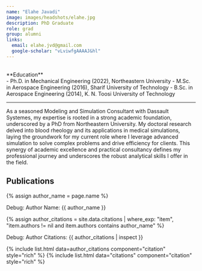 ```yaml
---
name: "Elahe Javadi"
image: images/headshots/elahe.jpg
description: PhD Graduate
role: grad
group: alumni
links:
  email: elahe.jvd@gmail.com
  google-scholar: "vLviwfgAAAAJ&hl"
---
```


<br>
**Education**
<br>
- Ph.D. in Mechanical Engineering (2022), Northeastern University
- M.Sc. in Aerospace Engineering (2016), Sharif University of Technology
- B.Sc. in Aerospace Engineering (2014), K. N. Toosi University of Technology
<br>
<hr>

As a seasoned Modeling and Simulation Consultant with Dassault Systemes, my expertise is rooted in a strong academic foundation, underscored by a PhD from Northeastern University. My doctoral research delved into blood rheology and its applications in medical simulations, laying the groundwork for my current role where I leverage advanced simulation to solve complex problems and drive efficiency for clients. This synergy of academic excellence and practical consultancy defines my professional journey and underscores the robust analytical skills I offer in the field.

## Publications

{% assign author_name = page.name %}
<p>Debug: Author Name: {{ author_name }}</p>

{% assign author_citations = site.data.citations | where_exp: "item", "item.authors != nil and item.authors contains author_name" %}
<p>Debug: Author Citations: {{ author_citations | inspect }}</p>

{% include list.html data=author_citations component="citation" style="rich" %}
{% include list.html data="citations" component="citation" style="rich" %}